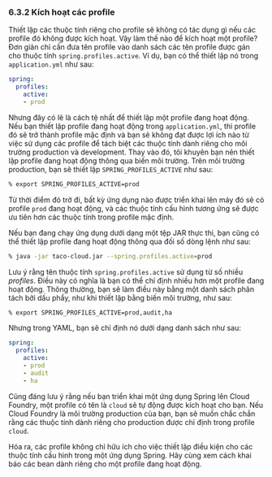 ### 6.3.2 Kích hoạt các profile

Thiết lập các thuộc tính riêng cho profile sẽ không có tác dụng gì nếu các profile đó không được kích hoạt. Vậy làm thế nào để kích hoạt một profile? Đơn giản chỉ cần đưa tên profile vào danh sách các tên profile được gán cho thuộc tính `spring.profiles.active`. Ví dụ, bạn có thể thiết lập nó trong `application.yml` như sau:

```yaml
spring:
  profiles:
    active:
    - prod
```

Nhưng đây có lẽ là cách tệ nhất để thiết lập một profile đang hoạt động. Nếu bạn thiết lập profile đang hoạt động trong `application.yml`, thì profile đó sẽ trở thành profile mặc định và bạn sẽ không đạt được lợi ích nào từ việc sử dụng các profile để tách biệt các thuộc tính dành riêng cho môi trường production và development. Thay vào đó, tôi khuyên bạn nên thiết lập profile đang hoạt động thông qua biến môi trường. Trên môi trường production, bạn sẽ thiết lập `SPRING_PROFILES_ACTIVE` như sau:

```bash
% export SPRING_PROFILES_ACTIVE=prod
```

Từ thời điểm đó trở đi, bất kỳ ứng dụng nào được triển khai lên máy đó sẽ có profile `prod` đang hoạt động, và các thuộc tính cấu hình tương ứng sẽ được ưu tiên hơn các thuộc tính trong profile mặc định.

Nếu bạn đang chạy ứng dụng dưới dạng một tệp JAR thực thi, bạn cũng có thể thiết lập profile đang hoạt động thông qua đối số dòng lệnh như sau:

```bash
% java -jar taco-cloud.jar --spring.profiles.active=prod
```

Lưu ý rằng tên thuộc tính `spring.profiles.active` sử dụng từ số nhiều _profiles_. Điều này có nghĩa là bạn có thể chỉ định nhiều hơn một profile đang hoạt động. Thông thường, bạn sẽ làm điều này bằng một danh sách phân tách bởi dấu phẩy, như khi thiết lập bằng biến môi trường, như sau:

```bash
% export SPRING_PROFILES_ACTIVE=prod,audit,ha
```

Nhưng trong YAML, bạn sẽ chỉ định nó dưới dạng danh sách như sau:

```yaml
spring:
  profiles:
    active:
    - prod
    - audit
    - ha
```

Cũng đáng lưu ý rằng nếu bạn triển khai một ứng dụng Spring lên Cloud Foundry, một profile có tên là `cloud` sẽ tự động được kích hoạt cho bạn. Nếu Cloud Foundry là môi trường production của bạn, bạn sẽ muốn chắc chắn rằng các thuộc tính dành riêng cho production được chỉ định trong profile `cloud`.

Hóa ra, các profile không chỉ hữu ích cho việc thiết lập điều kiện cho các thuộc tính cấu hình trong một ứng dụng Spring. Hãy cùng xem cách khai báo các bean dành riêng cho một profile đang hoạt động.
